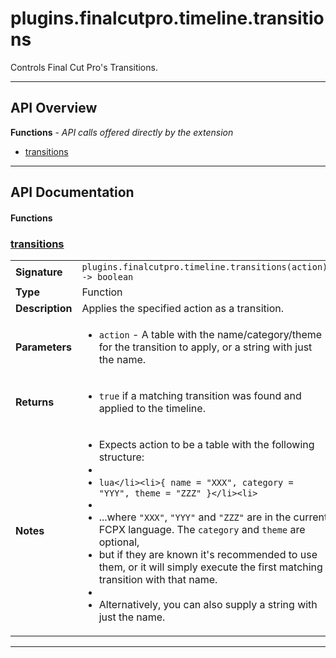 # plugins.finalcutpro.timeline.transitions

Controls Final Cut Pro's Transitions.

---

## API Overview
**Functions** - _API calls offered directly by the extension_
 * [transitions](#transitions)


---

## API Documentation

#### Functions


### [transitions](#transitions)

|                                             |                                                                                     |
| --------------------------------------------|-------------------------------------------------------------------------------------|
| **Signature**                               | `plugins.finalcutpro.timeline.transitions(action) -> boolean`                                                                    |
| **Type**                                    | Function                                                                     |
| **Description**                             | Applies the specified action as a transition.                                                                     |
| **Parameters**                              | <ul><li>`action`     - A table with the name/category/theme for the transition to apply, or a string with just the name.</li></ul> |
| **Returns**                                 | <ul><li>`true` if a matching transition was found and applied to the timeline.</li></ul>          |
| **Notes**                                   | <ul><li>Expects action to be a table with the following structure:</li><li></li><li>```lua</li><li>{ name = "XXX", category = "YYY", theme = "ZZZ" }</li><li>```</li><li></li><li>...where `"XXX"`, `"YYY"` and `"ZZZ"` are in the current FCPX language. The `category` and `theme` are optional,</li><li>but if they are known it's recommended to use them, or it will simply execute the first matching transition with that name.</li><li></li><li>Alternatively, you can also supply a string with just the name.</li></ul> |

---

